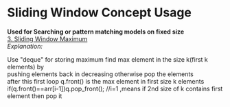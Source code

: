 # Sliding Window Concept Usage
  <b>Used for Searching or pattern matching models on fixed size</b><br>
  <a href="https://github.com/teja963/DSA_All_Models/blob/master/Sliding%20Window/3_sliding_window_max.cpp">3. Sliding Window Maximum</a><br>
  <i>Explanation:</i><br>
    <p>Use "deque" for storing maximum find max element in the size k(first k elements) by<br>
       pushing elements back in decreasing otherwise pop the elements<br>
       after this first loop q.front() is the max element in first size k elements<br>
       if(q.front()==arr[i-1])q.pop_front();  //i=1 ,means if 2nd size of k contains first element then pop it</p>
